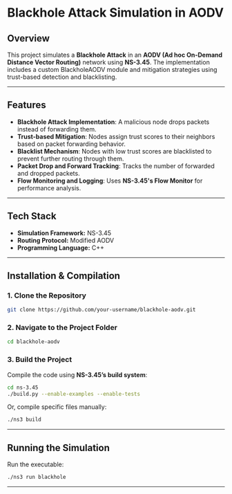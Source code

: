 # **Blackhole Attack Simulation in AODV**

## **Overview**
This project simulates a **Blackhole Attack** in an **AODV (Ad hoc On-Demand Distance Vector Routing)** network using **NS-3.45**. The implementation includes a custom BlackholeAODV module and mitigation strategies using trust-based detection and blacklisting.

---

## **Features**
- **Blackhole Attack Implementation**: A malicious node drops packets instead of forwarding them.
- **Trust-based Mitigation**: Nodes assign trust scores to their neighbors based on packet forwarding behavior.
- **Blacklist Mechanism**: Nodes with low trust scores are blacklisted to prevent further routing through them.
- **Packet Drop and Forward Tracking**: Tracks the number of forwarded and dropped packets.
- **Flow Monitoring and Logging**: Uses **NS-3.45's Flow Monitor** for performance analysis.

---

## **Tech Stack**
- **Simulation Framework:** NS-3.45
- **Routing Protocol:** Modified AODV
- **Programming Language:** C++

---

## **Installation & Compilation**

### **1. Clone the Repository**
```sh
git clone https://github.com/your-username/blackhole-aodv.git
```

### **2. Navigate to the Project Folder**
```sh
cd blackhole-aodv
```

### **3. Build the Project**
Compile the code using **NS-3.45’s build system**:
```sh
cd ns-3.45
./build.py --enable-examples --enable-tests
```
Or, compile specific files manually:
```sh
./ns3 build
```

---

## **Running the Simulation**
Run the executable:
```sh
./ns3 run blackhole
```

---
